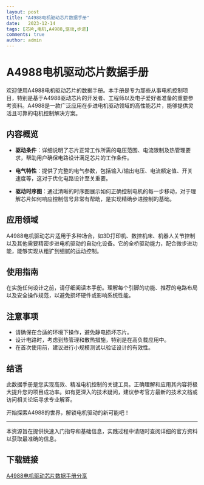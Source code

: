```yaml
---
layout: post
title: "A4988电机驱动芯片数据手册"
date:   2023-12-14
tags: [芯片,电机,A4988,驱动,步进]
comments: true
author: admin
---
```

# A4988电机驱动芯片数据手册

欢迎使用A4988电机驱动芯片的数据手册。本手册是专为那些从事电机控制项目，特别是基于A4988驱动芯片的开发者、工程师以及电子爱好者准备的重要参考资料。A4988是一款广泛应用在步进电机驱动领域的高性能芯片，能够提供灵活且可靠的电机控制解决方案。

## 内容概览

- **驱动条件**：详细说明了芯片正常工作所需的电压范围、电流限制及热管理要求，帮助用户确保电路设计满足芯片的工作条件。
  
- **电气特性**：提供了完整的电气参数，包括输入/输出电压、电流额定值、开关速度等，这对于优化电路设计至关重要。
  
- **驱动时序图**：通过清晰的时序图展示如何正确控制电机的每一步移动，对于理解芯片如何响应控制信号非常有帮助，是实现精确步进控制的基础。

## 应用领域

A4988电机驱动芯片适用于多种场合，如3D打印机、数控机床、机器人关节控制以及其他需要精密步进电机驱动的自动化设备。它的全桥驱动能力，配合微步进功能，能够实现从粗犷到细腻的运动控制。

## 使用指南

在实施任何设计之前，请仔细阅读本手册。理解每个引脚的功能、推荐的电路布局以及安全操作规范，以避免损坏硬件或影响系统性能。

## 注意事项

- 请确保在合适的环境下操作，避免静电损坏芯片。
- 设计电路时，考虑到热管理和散热措施，特别是在高负载应用中。
- 在首次使用前，建议进行小规模测试以验证设计的有效性。

## 结语

此数据手册是您实现高效、精准电机控制的关键工具。正确理解和应用其内容将极大提升您的项目成功率。如有更深入的技术疑问，建议参考官方最新的技术文档或访问相关论坛寻求专业解答。

开始探索A4988的世界，解锁电机驱动的新可能吧！

---

本资源旨在提供快速入门指导和基础信息，实践过程中请随时查阅详细的官方资料以获取最准确的信息。

## 下载链接

[A4988电机驱动芯片数据手册分享](https://pan.quark.cn/s/12241e8b69be)